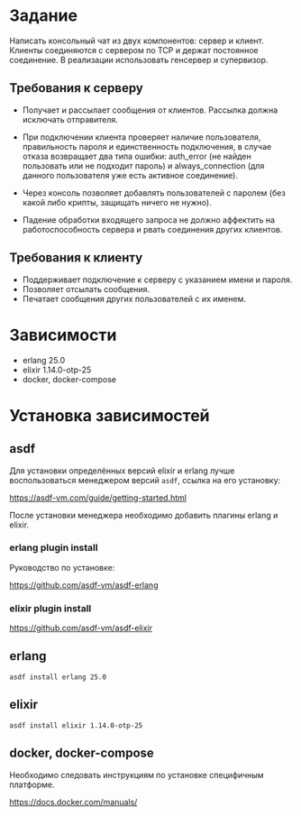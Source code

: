 # Задание

Написать консольный чат из двух компонентов: сервер и клиент. Клиенты соединяются
с сервером по TCP и держат постоянное соединение. В реализации использовать генсервер и супервизор.

## Требования к серверу

  * Получает и рассылает сообщения от клиентов. Рассылка должна исключать отправителя.

  * При подключении клиента проверяет наличие пользователя, правильность пароля и единственность
    подключения, в случае отказа возвращает два типа ошибки: auth_error (не найден пользовать
    или не подходит пароль) и always_connection (для данного пользователя уже есть активное соединение).

  * Через консоль позволяет добавлять пользователей с паролем (без какой либо крипты, защищать ничего не нужно).

  * Падение обработки входящего запроса не должно аффектить на работоспособность сервера
    и рвать соединения других клиентов.

## Требования к клиенту

  * Поддерживает подключение к серверу с указанием имени и пароля.
  * Позволяет отсылать сообщения.
  * Печатает сообщения других пользователей с их именем.

# Зависимости

  * erlang 25.0
  * elixir 1.14.0-otp-25
  * docker, docker-compose

# Установка зависимостей

## asdf

Для установки определённых версий elixir и erlang лучше воспользоваться менеджером версий `asdf`,
ссылка на его установку:

https://asdf-vm.com/guide/getting-started.html

После установки менеджера необходимо добавить плагины erlang и elixir.

### erlang plugin install

Руководство по установке:

https://github.com/asdf-vm/asdf-erlang

### elixir plugin install

https://github.com/asdf-vm/asdf-elixir

## erlang

`asdf install erlang 25.0`

## elixir

`asdf install elixir 1.14.0-otp-25`

## docker, docker-compose

Необходимо следовать инструкциям по установке специфичным платформе.

https://docs.docker.com/manuals/
